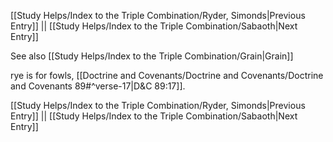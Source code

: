 [[Study Helps/Index to the Triple Combination/Ryder, Simonds|Previous Entry]]  ||  [[Study Helps/Index to the Triple Combination/Sabaoth|Next Entry]]

 See also [[Study Helps/Index to the Triple Combination/Grain|Grain]]

 rye is for fowls, [[Doctrine and Covenants/Doctrine and Covenants/Doctrine and Covenants 89#^verse-17|D&C 89:17]].

[[Study Helps/Index to the Triple Combination/Ryder, Simonds|Previous Entry]]  ||  [[Study Helps/Index to the Triple Combination/Sabaoth|Next Entry]]